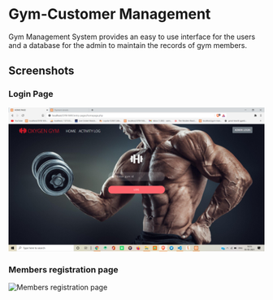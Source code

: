 # Gym-Customer Management
Gym Management System provides an easy to use interface for the users and a database for the admin to maintain the records of gym members.

## Screenshots
### Login Page
![login page](/images/login.png)
### Members registration page
![Members registration page](/images/member.png)



